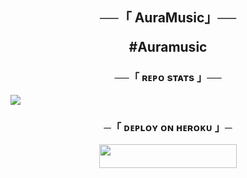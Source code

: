 <h2 align="center">
    ──「 AuraMusic」──

#Auramusic

    
</h2>
<h3 align="center">──「 ʀᴇᴘᴏ sᴛᴀᴛs 」──</h3>
<a href="https://github.com/musicbhai/Simple"><img src="https://github-readme-stats.vercel.app/api/pin/?username=riteshxcoder&repo=RiteshMusic&theme=chartreuse-dark"></a>

<h3 align="center">
    ─「 ᴅᴇᴩʟᴏʏ ᴏɴ ʜᴇʀᴏᴋᴜ 」─
</h3>

<p align="center"><a href="https://dashboard.heroku.com/new?template=https://github.com/linkers697/Tin"> <img src="https://img.shields.io/badge/Deploy%20On%20Heroku-black?style=for-the-badge&logo=heroku" width="220" height="38.45"/></a></p>
